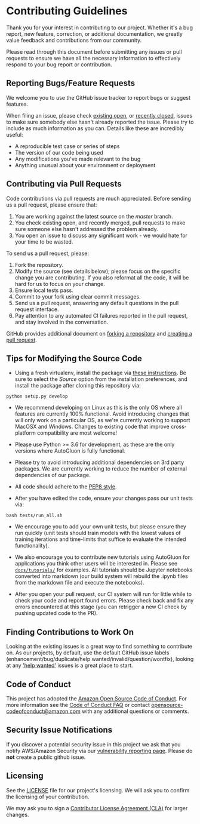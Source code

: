 # Contributing Guidelines

Thank you for your interest in contributing to our project. Whether it's a bug report, new feature, correction, or additional
documentation, we greatly value feedback and contributions from our community.

Please read through this document before submitting any issues or pull requests to ensure we have all the necessary
information to effectively respond to your bug report or contribution.


## Reporting Bugs/Feature Requests

We welcome you to use the GitHub issue tracker to report bugs or suggest features.

When filing an issue, please check [existing open](https://github.com/awslabs/auto-ml-with-gluon/issues), or [recently closed](https://github.com/awslabs/auto-ml-with-gluon/issues?utf8=%E2%9C%93&q=is%3Aissue%20is%3Aclosed%20), issues to make sure somebody else hasn't already
reported the issue. Please try to include as much information as you can. Details like these are incredibly useful:

* A reproducible test case or series of steps
* The version of our code being used
* Any modifications you've made relevant to the bug
* Anything unusual about your environment or deployment


## Contributing via Pull Requests
Code contributions via pull requests are much appreciated. Before sending us a pull request, please ensure that:

1. You are working against the latest source on the *master* branch.
2. You check existing open, and recently merged, pull requests to make sure someone else hasn't addressed the problem already.
3. You open an issue to discuss any significant work - we would hate for your time to be wasted.

To send us a pull request, please:

1. Fork the repository.
2. Modify the source (see details below); please focus on the specific change you are contributing. If you also reformat all the code, it will be hard for us to focus on your change.
3. Ensure local tests pass.
4. Commit to your fork using clear commit messages.
5. Send us a pull request, answering any default questions in the pull request interface.
6. Pay attention to any automated CI failures reported in the pull request, and stay involved in the conversation.

GitHub provides additional document on [forking a repository](https://help.github.com/articles/fork-a-repo/) and
[creating a pull request](https://help.github.com/articles/creating-a-pull-request/).


## Tips for Modifying the Source Code

- Using a fresh virtualenv, install the package via [these instructions](https://autogluon.mxnet.io/install.html).
Be sure to select the *Source* option from the installation preferences, and install the package after cloning this repository via:
```
python setup.py develop
```

- We recommend developing on Linux as this is the only OS where all features are currently 100% functional. Avoid introducing changes that will only work on a particular OS, as we're currently working to support MacOSX and Windows. Changes to existing code that improve cross-platform compatibility are most welcome!

- Please use Python >= 3.6 for development, as these are the only versions where AutoGluon is fully functional.

- Please try to avoid introducing additional dependencies on 3rd party packages. We are currently working to reduce the number of external dependencies of our package.

- All code should adhere to the [PEP8 style](https://www.python.org/dev/peps/pep-0008/).

- After you have edited the code, ensure your changes pass our unit tests via:
```
bash tests/run_all.sh
```

- We encourage you to add your own unit tests, but please ensure they run quickly (unit tests should train models with the lowest values of  training iterations and time-limits that suffice to evaluate the intended functionality).

- We also encourage you to contribute new tutorials using AutoGluon for applications you think other users will be interested in. Please see [`docs/tutorials/`](https://github.com/awslabs/autogluon/tree/master/docs/tutorials) for examples. All tutorials should be Jupyter notebooks converted into markdown (our build system will rebuild the .ipynb files from the markdown file and execute the notebooks).

- After you open your pull request, our CI system will run for little while to check your code and report found errors. Please check back and fix any errors encountered at this stage (you can retrigger a new CI check by pushing updated code to the PR).



## Finding Contributions to Work On
Looking at the existing issues is a great way to find something to contribute on. As our projects, by default, use the default GitHub issue labels (enhancement/bug/duplicate/help wanted/invalid/question/wontfix), looking at any ['help wanted'](https://github.com/awslabs/auto-ml-with-gluon/labels/help%20wanted) issues is a great place to start.


## Code of Conduct
This project has adopted the [Amazon Open Source Code of Conduct](https://aws.github.io/code-of-conduct).
For more information see the [Code of Conduct FAQ](https://aws.github.io/code-of-conduct-faq) or contact
opensource-codeofconduct@amazon.com with any additional questions or comments.


## Security Issue Notifications
If you discover a potential security issue in this project we ask that you notify AWS/Amazon Security via our [vulnerability reporting page](http://aws.amazon.com/security/vulnerability-reporting/). Please do **not** create a public github issue.


## Licensing

See the [LICENSE](https://github.com/awslabs/auto-ml-with-gluon/blob/master/LICENSE) file for our project's licensing. We will ask you to confirm the licensing of your contribution.

We may ask you to sign a [Contributor License Agreement (CLA)](http://en.wikipedia.org/wiki/Contributor_License_Agreement) for larger changes.

